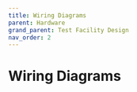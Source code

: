 ```yaml
---
title: Wiring Diagrams
parent: Hardware
grand_parent: Test Facility Design
nav_order: 2
---
```

# Wiring Diagrams
